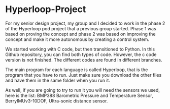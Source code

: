 # Hyperloop-Project

For my senior design project, my group and I decided to work in the phase 2 of the Hyperloop pod project that a previous group started. Phase 1 was based on proving the concept and phase 2 was based on improving the concept and make it more autonomous by creating a control system.

We started working with C code, but then transitioned to Python. In this Github repository, you can find both types of code. However, the c code version is not finished. The different codes are found in different branches.

The main program for each language is called Hyperloop, that is the program that you have to run. Just make sure you download the other files and have them in the same folder when you run it. 

As well, if you are going to try to run it you will need the sensors we used, here is the list:
BMP388 Barometric Pressure and Temperature Sensor,
BerryIMUv3-10DOF,
Ultra-sonic distance sensor.

